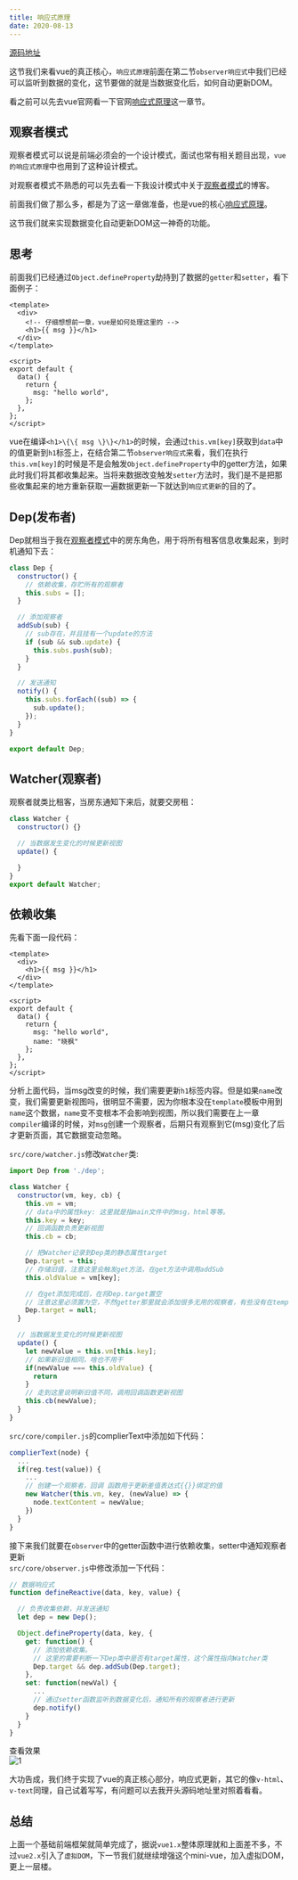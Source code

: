 ```yaml
---
title: 响应式原理
date: 2020-08-13
---
```

[源码地址](https://github.com/xiaofeng-bm/mini-vue)

这节我们来看vue的真正核心，`响应式原理`前面在第二节`observer响应式`中我们已经可以监听到数据的变化，这节要做的就是当数据变化后，如何自动更新DOM。

看之前可以先去vue官网看一下官网[响应式原理](https://cn.vuejs.org/v2/guide/reactivity.html)这一章节。

## 观察者模式
观察者模式可以说是前端必须会的一个设计模式，面试也常有相关题目出现，`vue的响应式原理`中也用到了这种设计模式。

对观察者模式不熟悉的可以先去看一下我设计模式中关于[观察者模式](../../design-patterns/docs/10.观察者模式)的博客。

前面我们做了那么多，都是为了这一章做准备，也是vue的核心[响应式原理](https://cn.vuejs.org/v2/guide/reactivity.html)。

这节我们就来实现数据变化自动更新DOM这一神奇的功能。

## 思考
前面我们已经通过`Object.defineProperty`劫持到了数据的`getter`和`setter`，看下面例子：
```vue
<template>
  <div>
    <!-- 仔细想想前一章，vue是如何处理这里的 -->
    <h1>{{ msg }}</h1>
  </div>
</template>

<script>
export default {
  data() {
    return {
      msg: "hello world",
    };
  },
};
</script>
```
vue在编译`<h1>\{\{ msg \}\}</h1>`的时候，会通过`this.vm[key]`获取到`data`中的值更新到`h1`标签上，在结合第二节`observer响应式`来看，我们在执行`this.vm[key]`的时候是不是会触发`Object.defineProperty`中的getter方法，如果此时我们将其都收集起来。当将来数据改变触发`setter`方法时，我们是不是把那些收集起来的地方重新获取一遍数据更新一下就达到`响应式更新`的目的了。

## Dep(发布者)
Dep就相当于我在[观察者模式](../../design-patterns/docs/10.观察者模式)中的房东角色，用于将所有租客信息收集起来，到时机通知下去：
```js
class Dep {
  constructor() {
    // 依赖收集，存贮所有的观察者
    this.subs = [];
  }

  // 添加观察者
  addSub(sub) {
    // sub存在，并且挂有一个update的方法
    if (sub && sub.update) {
      this.subs.push(sub);
    }
  }

  // 发送通知
  notify() {
    this.subs.forEach((sub) => {
      sub.update();
    });
  }
}

export default Dep;
```

## Watcher(观察者)
观察者就类比租客，当房东通知下来后，就要交房租：
```js
class Watcher {
  constructor() {}

  // 当数据发生变化的时候更新视图
  update() {

  }
}
export default Watcher;
```

## 依赖收集
先看下面一段代码：
```vue
<template>
  <div>
    <h1>{{ msg }}</h1>
  </div>
</template>

<script>
export default {
  data() {
    return {
      msg: "hello world",
      name: "晓枫"
    };
  },
};
</script>
```
分析上面代码，当msg改变的时候，我们需要更新`h1`标签内容。但是如果`name`改变，我们需要更新视图吗，很明显不需要，因为你根本没在`template`模板中用到`name`这个数据，`name`变不变根本不会影响到视图，所以我们需要在上一章`compiler`编译的时候，对`msg`创建一个观察者，后期只有观察到它(msg)变化了后才更新页面，其它数据变动忽略。

`src/core/watcher.js`修改`Watcher`类:
```js
import Dep from './dep';

class Watcher {
  constructor(vm, key, cb) {
    this.vm = vm;
    // data中的属性key: 这里就是指main文件中的msg，html等等。
    this.key = key;
    // 回调函数负责更新视图
    this.cb = cb;

    // 把Watcher记录到Dep类的静态属性target
    Dep.target = this;
    // 存储旧值，注意这里会触发get方法，在get方法中调用addSub
    this.oldValue = vm[key];

    // 在get添加完成后，在将Dep.target置空
    // 注意这里必须置为空，不然getter那里就会添加很多无用的观察者，有些没有在template中用到的也会添加进去
    Dep.target = null;
  }

  // 当数据发生变化的时候更新视图
  update() {
    let newValue = this.vm[this.key];
    // 如果新旧值相同，啥也不用干
    if(newValue === this.oldValue) {
      return
    }
    // 走到这里说明新旧值不同，调用回调函数更新视图
    this.cb(newValue);
  }
}
```

`src/core/compiler.js`的complierText中添加如下代码：
```js
complierText(node) {
  ...
  if(reg.test(value)) {
    ...
    // 创建一个观察者，回调 函数用于更新差值表达式{{}}绑定的值
    new Watcher(this.vm, key, (newValue) => {
      node.textContent = newValue;
    })
  }
}
```

接下来我们就要在`observer`中的getter函数中进行依赖收集，setter中通知观察者更新<br/>
`src/core/observer.js`中修改添加一下代码：
```js
// 数据响应式
function defineReactive(data, key, value) {

  // 负责收集依赖，并发送通知
  let dep = new Dep();

  Object.defineProperty(data, key, {
    get: function() {
      // 添加依赖收集。
      // 这里的需要判断一下Dep类中是否有target属性，这个属性指向Watcher类
      Dep.target && dep.addSub(Dep.target);
    },
    set: function(newVal) {
      ...
      // 通过setter函数监听到数据变化后，通知所有的观察者进行更新
      dep.notify()
    }
  }
}
```

查看效果<br/>
![1](../images/reactivity1.png)

大功告成，我们终于实现了vue的真正核心部分，响应式更新，其它的像`v-html`、`v-text`同理，自己试着写写，有问题可以去我开头源码地址里对照着看看。

## 总结
上面一个基础前端框架就简单完成了，据说`vue1.x`整体原理就和上面差不多，不过`vue2.x`引入了`虚拟DOM`，下一节我们就继续增强这个mini-vue，加入虚拟DOM，更上一层楼。
